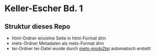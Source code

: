 # Keller-Escher Bd. 1

## Struktur dieses Repo

- html-Ordner einzelne Seite in html-Format drin
- mets-Ordner Metadaten als mets-Format drin
- tei-Ordner tei-Datei wurde durch [mets-mods2tei](https://pypi.org/project/mets-mods2tei/) automatisch erstellt